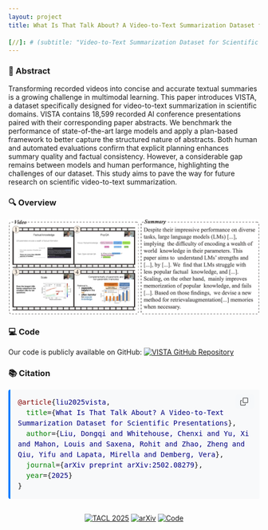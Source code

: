 ```yaml
---
layout: project
title: What Is That Talk About? A Video-to-Text Summarization Dataset for Scientific Presentations

[//]: # (subtitle: "Video-to-Text Summarization Dataset for Scientific Presentations")
---
```


<script src="https://cdn.mathjax.org/mathjax/latest/MathJax.js?config=TeX-AMS-MML_HTMLorMML" type="text/javascript"></script>

### 📄 Abstract

Transforming recorded videos into concise and accurate textual summaries is a growing challenge in multimodal learning. This paper introduces VISTA, a dataset specifically designed for video-to-text summarization in scientific domains. VISTA contains 18,599 recorded AI conference presentations paired with their corresponding paper abstracts. We benchmark the performance of state-of-the-art large models and apply a plan-based framework to better capture the structured nature of abstracts. Both human and automated evaluations confirm that explicit planning enhances summary quality and factual consistency. However, a considerable gap remains between models and human performance, highlighting the challenges of our dataset. This study aims to pave the way for future research on scientific video-to-text summarization.

### 🔍 Overview

<div style="display: flex; justify-content: center;">
    <img src="../assets/publications/ACL2025/VISTA.png" alt="VISTA.png" style="max-width:100%; width:800px;">
</div>

### 💻 Code

Our code is publicly available on GitHub: [<img src="https://img.shields.io/badge/GitHub-VISTA-blue?logo=github" alt="VISTA GitHub Repository">](https://github.com/dongqi-me/VISTA)

### 📚 Citation

<div style="position: relative; margin-bottom: 20px;">
  <pre id="citation-text-vista" style="background-color: #f8f9fa; padding: 15px; border-radius: 4px; border-left: 4px solid #007bff; margin: 0; white-space: pre-wrap; overflow-x: auto; font-family: monospace; line-height: 1.5;">
<span style="color: #800000;">@article</span>{<span style="color: #000080;">liu2025vista</span>,
  <span style="color: #008000;">title</span>={<span style="color: #000080;">What Is That Talk About? A Video-to-Text Summarization Dataset for Scientific Presentations</span>},
  <span style="color: #008000;">author</span>={<span style="color: #000080;">Liu, Dongqi and Whitehouse, Chenxi and Yu, Xi and Mahon, Louis and Saxena, Rohit and Zhao, Zheng and Qiu, Yifu and Lapata, Mirella and Demberg, Vera</span>},
  <span style="color: #008000;">journal</span>={<span style="color: #000080;">arXiv preprint arXiv:2502.08279</span>},
  <span style="color: #008000;">year</span>={<span style="color: #000080;">2025</span>}
}</pre>
  <button onclick="copyBibTeXVista()" style="position: absolute; top: 10px; right: 10px; background: #f6f8fa; color: #24292e; border: none; border-radius: 6px; padding: 6px 10px; cursor: pointer; font-size: 12px; display: flex; align-items: center; opacity: 0.6; transition: opacity 0.2s;">
    <svg aria-hidden="true" height="16" viewBox="0 0 16 16" version="1.1" width="16" style="margin-right: 3px;">
      <path fill-rule="evenodd" d="M0 6.75C0 5.784.784 5 1.75 5h1.5a.75.75 0 010 1.5h-1.5a.25.25 0 00-.25.25v7.5c0 .138.112.25.25.25h7.5a.25.25 0 00.25-.25v-1.5a.75.75 0 011.5 0v1.5A1.75 1.75 0 019.25 16h-7.5A1.75 1.75 0 010 14.25v-7.5z"></path>
      <path fill-rule="evenodd" d="M5 1.75C5 .784 5.784 0 6.75 0h7.5C15.216 0 16 .784 16 1.75v7.5A1.75 1.75 0 0114.25 11h-7.5A1.75 1.75 0 015 9.25v-7.5zm1.75-.25a.25.25 0 00-.25.25v7.5c0 .138.112.25.25.25h7.5a.25.25 0 00.25-.25v-7.5a.25.25 0 00-.25-.25h-7.5z"></path>
    </svg>
  </button>
</div>

<script>
function copyBibTeXVista() {
  var textArea = document.createElement("textarea");
  textArea.value = document.getElementById("citation-text-vista").textContent.trim();
  document.body.appendChild(textArea);
  textArea.select();
  
  try {
    var successful = document.execCommand('copy');
    var button = document.querySelector('button');
    if (successful) {
      var originalContent = button.innerHTML;
      button.innerHTML = '<svg aria-hidden="true" height="16" viewBox="0 0 16 16" version="1.1" width="16" style="margin-right: 3px;"><path fill-rule="evenodd" d="M13.78 4.22a.75.75 0 010 1.06l-7.25 7.25a.75.75 0 01-1.06 0L2.22 9.28a.75.75 0 011.06-1.06L6 10.94l6.72-6.72a.75.75 0 011.06 0z"></path></svg>';
      button.style.opacity = '1';
      setTimeout(function() {
        button.innerHTML = originalContent;
        button.style.opacity = '0.6';
      }, 2000);
    }
  } catch (err) {
    console.error('Unable to copy', err);
  }
  
  document.body.removeChild(textArea);
}
</script>

<div style="text-align: center; margin-top: 30px;">
    <a href="https://transacl.org/" target="_blank"><img src="https://img.shields.io/badge/TACL-2025-blue" alt="TACL 2025"></a>
    <a href="https://arxiv.org/abs/2502.08279" target="_blank"><img src="https://img.shields.io/badge/arXiv-2502.08279-b31b1b" alt="arXiv"></a>
    <a href="https://github.com/dongqi-me/VISTA" target="_blank"><img src="https://img.shields.io/badge/Code-Available%20Soon-yellow" alt="Code"></a>
</div> 